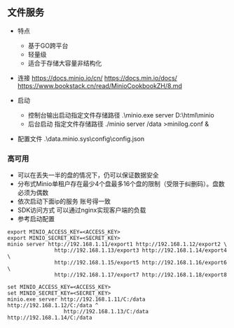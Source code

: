 
## 文件服务
+ 特点
    + 基于GO跨平台
    + 轻量级
    + 适合于存储大容量非结构化

+ 连接
    https://docs.minio.io/cn/
    https://docs.min.io/docs/
    https://www.bookstack.cn/read/MinioCookbookZH/8.md

+ 启动
    + 控制台输出启动指定文件存储路径  .\minio.exe server D:\html\minio
    + 后台启动 指定文件存储路径 ./minio server /data >minilog.conf &

+ 配置文件
.\data\.minio.sys\config\config.json


### 高可用
+ 可以在丢失一半的盘的情况下，仍可以保证数据安全
+ 分布式Minio单租户存在最少4个盘最多16个盘的限制（受限于纠删码）。盘数必须为偶数
+ 依次启动下面ip的服务 账号得一致
+ SDK访问方式 可以通过nginx实现客户端的负载
+ 参考启动配置
```
export MINIO_ACCESS_KEY=<ACCESS_KEY>
export MINIO_SECRET_KEY=<SECRET_KEY>
minio server http://192.168.1.11/export1 http://192.168.1.12/export2 \
               http://192.168.1.13/export3 http://192.168.1.14/export4 \
               http://192.168.1.15/export5 http://192.168.1.16/export6 \
               http://192.168.1.17/export7 http://192.168.1.18/export8

set MINIO_ACCESS_KEY=<ACCESS_KEY>
set MINIO_SECRET_KEY=<SECRET_KEY>
minio.exe server http://192.168.1.11/C:/data http://192.168.1.12/C:/data ^
                  http://192.168.1.13/C:/data http://192.168.1.14/C:/data
```